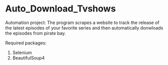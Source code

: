 # Auto_Download_Tvshows
Automation project: The program scrapes a website to track the release of the latest episodes of your favorite series and then automatically donwloads the episodes from pirate bay. 

Required packages:
  1. Selenium
  2. BeautifulSoup4
